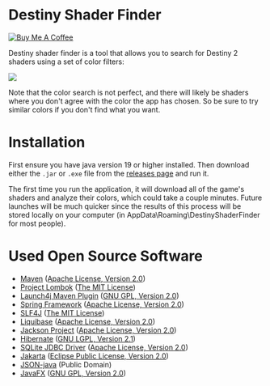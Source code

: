 # Destiny Shader Finder
[![Buy Me A Coffee](https://img.shields.io/badge/Buy%20Me%20A%20Coffee-Donate-brightgreen?logo=buymeacoffee)](https://buymeacoffee.com/ryanhornby)

Destiny shader finder is a tool that allows you to search for Destiny 2 shaders using a set of color filters:

![](htttps://github.com/RyanHornby/destinyShaders/blob/master/Demo.gif?raw=true)

Note that the color search is not perfect, and there will likely be shaders where you don't agree with the color the app has chosen. So be sure to try similar colors if you don't find what you want.

# Installation
First ensure you have java version 19 or higher installed. Then download either the `.jar` or `.exe` file from the [releases page](htttps://github.com/RyanHornby/destinyShaders/releases) and run it.

The first time you run the application, it will download all of the game's shaders and analyze their colors, which could take a couple minutes. Future launches will be much quicker since the results of this process will be stored locally on your computer (in AppData\Roaming\DestinyShaderFinder for most people).
# Used Open Source Software
- [Maven](https://maven.apache.org/) ([Apache License, Version 2.0](https://www.apache.org/licenses/LICENSE-2.0))
- [Project Lombok](https://projectlombok.org/) ([The MIT License](https://opensource.org/license/mit))
- [Launch4j Maven Plugin](https://github.com/orphan-oss/launch4j-maven-plugin) ([GNU GPL, Version 2.0](https://github.com/orphan-oss/launch4j-maven-plugin/blob/master/LICENSE)) 
- [Spring Framework](https://spring.io/) ([Apache License, Version 2.0](https://www.apache.org/licenses/LICENSE-2.0))
- [SLF4J](https://slf4j.org/) ([The MIT License](https://opensource.org/license/mit))
- [Liquibase](https://www.liquibase.com/) ([Apache License, Version 2.0](https://www.apache.org/licenses/LICENSE-2.0))
- [Jackson Project](https://github.com/FasterXML/jackson) ([Apache License, Version 2.0](https://www.apache.org/licenses/LICENSE-2.0))
- [Hibernate](https://hibernate.org/) ([GNU LGPL, Version 2.1](https://hibernate.org/community/license/))
- [SQLite JDBC Driver](https://github.com/xerial/sqlite-jdbc) ([Apache License, Version 2.0](https://www.apache.org/licenses/LICENSE-2.0))
- [Jakarta](https://jakarta.ee/) ([Eclipse Public License, Version 2.0](https://www.eclipse.org/legal/epl-2.0/))
- [JSON-java](https://github.com/stleary/JSON-java?tab=readme-ov-file) (Public Domain)
- [JavaFX](https://openjfx.io/) ([GNU GPL, Version 2.0](https://github.com/orphan-oss/launch4j-maven-plugin/blob/master/LICENSE))